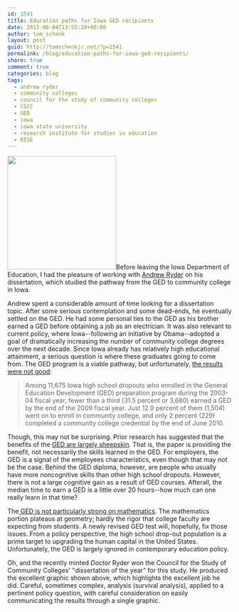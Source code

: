 ```yaml
---
id: 1541
title: Education paths for Iowa GED recipients
date: 2012-06-04T13:55:20+00:00
author: tom_schenk
layout: post
guid: http://tomschenkjr.net/?p=1541
permalink: /blog/education-paths-for-iowa-ged-recipients/
share: true
comment: true
categories: blog 
tags:
  - andrew ryder
  - community colleges
  - council for the study of community colleges
  - CSCC
  - GED
  - iowa
  - iowa state university
  - research institute for studies in education
  - RISE
---
```

<a href="http://datanouveau.tumblr.com/post/16923896143/from-andrew-ryders-dissertation-a-clear-diagram"><img class="alignright" title="GED to College Pathway" src="http://25.media.tumblr.com/tumblr_lyqvg7uu1l1rnhfauo1_500.jpg" alt="" width="244" height="255" /></a>Before leaving the Iowa Department of Education, I had the pleasure of working with <a href="http://www.rise.hs.iastate.edu/staff.php?id=16">Andrew Ryder</a> on his dissertation, which studied the pathway from the GED to community college in Iowa.

Andrew spent a considerable amount of time looking for a dissertation topic. After some serious contemplation and some dead-ends, he eventually settled on the GED. He had some personal ties to the GED as his brother earned a GED before obtaining a job as an electrician. It was also relevant to current policy, where Iowa--following an initiative by Obama--adopted a goal of dramatically increasing the number of community college degrees over the next decade. Since Iowa already has relatively high educational attainment, a serious question is where these graduates going to come from. The GED program is a viable pathway, but unfortunately, <a href="http://www.news.iastate.edu/news/2012/may/GEDstudy">the results were not good</a>:
<blockquote>Among 11,675 Iowa high school dropouts who enrolled in the General Education Development (GED) preparation program during the 2003-04 fiscal year, fewer than a third (31.5 percent or 3,680) earned a GED by the end of the 2009 fiscal year. Just 12.9 percent of them (1,504) went on to enroll in community college, and only 2 percent (229) completed a community college credential by the end of June 2010.</blockquote>
Though, this may not be surprising. Prior research has suggested that the benefits of the <a href="The Importance of Noncognitive Skills: Lessons from the GED Testing Program">GED are largely sheepskin</a>. That is, the paper is providing the benefit, not necessarily the skills learned in the GED. For employers, the GED is a signal of the employees characteristics, even though that may not be the case. Behind the GED diploma, however, are people who usually have more noncognitive skills than other high school dropouts. However, there is not a large cognitive gain as a result of GED courses. Afterall, the median time to earn a GED is a little over 20 hours--how much can one really learn in that time?

The<a href="http://www4.uwm.edu/eti/reprints/GEDHistory.pdf"> GED is not particularly strong on mathematics</a>. The mathematics portion plateaus at geometry; hardly the rigor that college faculty are expecting from students. A newly revised GED test will, hopefully, fix those issues. From a policy perspective, the high school drop-out population is a prime target to upgrading the human capital in the United States. Unfortunately, the GED is largely ignored in contemporary education policy.

Oh, and the recently minted <em>Doctor</em> Ryder won the Council for the Study of Community Colleges' "dissertation of the year" for this study. He produced the excellent graphic shown above, which highlights the excellent job he did. Careful, sometimes complex, analysis (survival analysis), applied to a pertinent policy question, with careful consideration on easily communicating the results through a single graphic.